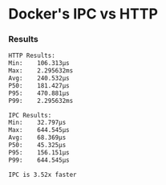 # Docker's IPC vs HTTP


### Results

```txt
HTTP Results:
Min:    106.313µs
Max:    2.295632ms
Avg:    240.532µs
P50:    181.427µs
P95:    470.881µs
P99:    2.295632ms

IPC Results:
Min:    32.797µs
Max:    644.545µs
Avg:    68.369µs
P50:    45.325µs
P95:    156.151µs
P99:    644.545µs

IPC is 3.52x faster
```
